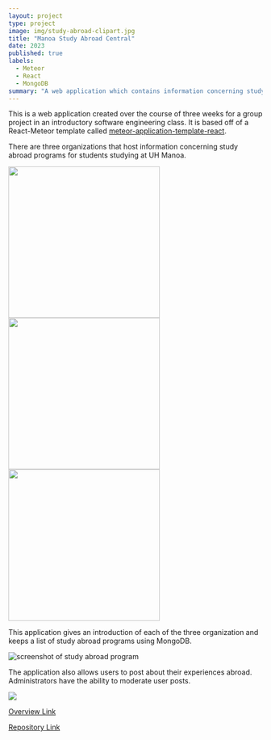```yaml
---
layout: project
type: project
image: img/study-abroad-clipart.jpg
title: "Manoa Study Abroad Central"
date: 2023
published: true
labels:
  - Meteor
  - React
  - MongoDB
summary: "A web application which contains information concerning study abroad programs available to students at the University of Hawaii at Manoa"
---
```



This is a web application created over the course of three weeks for a group project in an introductory software engineering class. It is based off of a React-Meteor template called [meteor-application-template-react](https://ics-software-engineering.github.io/meteor-application-template-react/).

There are three organizations that host information concerning study abroad programs for students studying at UH Manoa. 
<div class="text-center p-4">
  <img width="300px" src="https://manoa-study-abroad-central.github.io/doc/M3-Programs-MIX1.png" >
  <img width="300px" src="https://manoa-study-abroad-central.github.io/doc/M3-Programs-SAC.png" >
  <img width="300px" src="https://manoa-study-abroad-central.github.io/doc/M3-Programs-NSE.png" >
</div>

This application gives an introduction of each of the three organization and keeps a list of study abroad programs using MongoDB.

<img class="img-fluid" src="https://manoa-study-abroad-central.github.io/doc/M3-ListPrograms.png"  alt="screenshot of study abroad program">

The application also allows users to post about their experiences abroad. Administrators have the ability to moderate user posts.

<img class="img-fluid" src="https://manoa-study-abroad-central.github.io/doc/M3-AdminPost.png" >


[Overview Link](https://manoa-study-abroad-central.github.io/)

[Repository Link](https://github.com/manoa-study-abroad-central/manoa-study-abroad-central)
